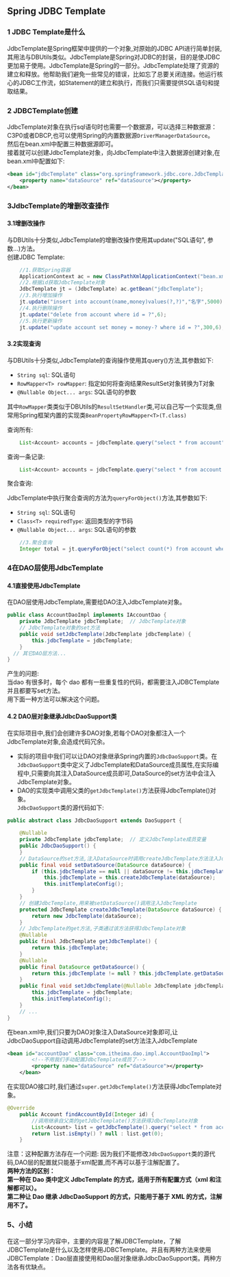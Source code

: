 ## Spring JDBC Template
### 1	JDBC Template是什么  
JdbcTemplate是Spring框架中提供的一个对象,对原始的JDBC API进行简单封装,其用法与DBUtils类似。JdbcTemplate是Spring对JDBC的封装，目的是使JDBC更加易于使用。JdbcTemplate是Spring的一部分。JdbcTemplate处理了资源的建立和释放。他帮助我们避免一些常见的错误，比如忘了总要关闭连接。他运行核心的JDBC工作流，如Statement的建立和执行，而我们只需要提供SQL语句和提取结果。  
### 2	JDBCTemplate创建
JdbcTemplate对象在执行sql语句时也需要一个数据源，可以选择三种数据源：C3P0或者DBCP,也可以使用Spring的内置数据源`DriverManagerDataSource`。  
然后在bean.xml中配置三种数据源即可。  
接着就可以创建JdbcTemplate对象，向JdbcTemplate中注入数据源创建对象,在bean.xml中配置如下:  
```xml
<bean id="jdbcTemplate" class="org.springframework.jdbc.core.JdbcTemplate">
    <property name="dataSource" ref="dataSource"></property>
</bean>
```
### 3JdbcTemplate的增删改查操作
#### 3.1增删改操作
与DBUtils十分类似,JdbcTemplate的增删改操作使用其update("SQL语句", 参数...)方法。  
创建JDBC Template:  
```java
    //1.获取Spring容器
    ApplicationContext ac = new ClassPathXmlApplicationContext("bean.xml");
    //2.根据id获取JdbcTemplate对象
    JdbcTemplate jt = (JdbcTemplate) ac.getBean("jdbcTemplate");
    //3.执行增加操作
    jt.update("insert into account(name,money)values(?,?)","名字",5000);}
    //4.执行删除操作
    jt.update("delete from account where id = ?",6);
    //5.执行更新操作
    jt.update("update account set money = money-? where id = ?",300,6);
```
#### 3.2实现查询
与DBUtils十分类似,JdbcTemplate的查询操作使用其query()方法,其参数如下:  
 - `String sql`: SQL语句  
 - `RowMapper<T> rowMapper`: 指定如何将查询结果ResultSet对象转换为T对象  
 - `@Nullable Object... args`: SQL语句的参数  
 
其中`RowMapper`类类似于DBUtils的`ResultSetHandler`类,可以自己写一个实现类,但常用Spring框架内置的实现类`BeanPropertyRowMapper<T>(T.class)`  

查询所有:  
```java
    List<Account> accounts = jdbcTemplate.query("select * from account", new BeanPropertyRowMapper<Account>(Account.class));
```
查询一条记录:  
```java
    List<Account> accounts = jdbcTemplate.query("select * from account where id = ?", new BeanPropertyRowMapper<Account>(Account.class), accountId);
```
聚合查询:  

JdbcTemplate中执行聚合查询的方法为`queryForObject()`方法,其参数如下:  			
 - `String sql`: SQL语句  
 - `Class<T> requiredType`: 返回类型的字节码  
 - `@Nullable Object... args`: SQL语句的参数  
 
```java
    //3.聚合查询
    Integer total = jt.queryForObject("select count(*) from account where money > ?", Integer.class, 500);
```
### 4在DAO层使用JdbcTemplate
#### 4.1直接使用JdbcTemplate
在DAO层使用JdbcTemplate,需要给DAO注入JdbcTemplate对象。  
```java
public class AccountDaoImpl implements IAccountDao {   
    private JdbcTemplate jdbcTemplate;	// JdbcTemplate对象
    // JdbcTemplate对象的set方法
    public void setJdbcTemplate(JdbcTemplate jdbcTemplate) {
        this.jdbcTemplate = jdbcTemplate;
    }
  // 其它DAO层方法...
}
```
产生的问题:  
当dao 有很多时，每个 dao 都有一些重复性的代码，都需要注入JDBCTemplate并且都要写set方法。  
用下面一种方法可以解决这个问题。  
#### 4.2 DAO层对象继承JdbcDaoSupport类
在实际项目中,我们会创建许多DAO对象,若每个DAO对象都注入一个JdbcTemplate对象,会造成代码冗余。  
 - 实际的项目中我们可以让DAO对象继承Spring内置的`JdbcDaoSupport`类。在`JdbcDaoSupport`类中定义了JdbcTemplate和DataSource成员属性,在实际编程中,只需要向其注入DataSource成员即可,DataSource的set方法中会注入JdbcTemplate对象。
 - DAO的实现类中调用父类的`getJdbcTemplate()`方法获得JdbcTemplate()对象。  
`JdbcDaoSupport`类的源代码如下:  
```java
public abstract class JdbcDaoSupport extends DaoSupport {
    
    @Nullable
    private JdbcTemplate jdbcTemplate;	// 定义JdbcTemplate成员变量
    public JdbcDaoSupport() {
    }
    // DataSource的set方法,注入DataSource时调用createJdbcTemplate方法注入JdbcTemplate
    public final void setDataSource(DataSource dataSource) {
        if (this.jdbcTemplate == null || dataSource != this.jdbcTemplate.getDataSource()) {
            this.jdbcTemplate = this.createJdbcTemplate(dataSource);
            this.initTemplateConfig();
        }
    }
    // 创建JdbcTemplate,用来被setDataSource()调用注入JdbcTemplate
    protected JdbcTemplate createJdbcTemplate(DataSource dataSource) {
        return new JdbcTemplate(dataSource);
    }
    // JdbcTemplate的get方法,子类通过该方法获得JdbcTemplate对象
    @Nullable
    public final JdbcTemplate getJdbcTemplate() {
        return this.jdbcTemplate;
    }
    @Nullable
    public final DataSource getDataSource() {
        return this.jdbcTemplate != null ? this.jdbcTemplate.getDataSource() : null;
    }
    public final void setJdbcTemplate(@Nullable JdbcTemplate jdbcTemplate) {
        this.jdbcTemplate = jdbcTemplate;
        this.initTemplateConfig();
    }
    // ...
}
```
在bean.xml中,我们只要为DAO对象注入DataSource对象即可,让JdbcDaoSupport自动调用JdbcTemplate的set方法注入JdbcTemplate  
```xml
<bean id="accountDao" class="com.itheima.dao.impl.AccountDaoImpl">
        <!--不用我们手动配置JdbcTemplate成员了-->
        <property name="dataSource" ref="dataSource"></property>
    </bean>
```
在实现DAO接口时,我们通过`super.getJdbcTemplate()`方法获得JdbcTemplate对象。  
```java
@Override
    public Account findAccountById(Integer id) {
		//调用继承自父类的getJdbcTemplate()方法获得JdbcTemplate对象
        List<Account> list = getJdbcTemplate().query("select * from account whereid = ? ", new AccountRowMapper(), id);
        return list.isEmpty() ? null : list.get(0);
    }
```
注意：这种配置方法存在一个问题: 因为我们不能修改`JdbcDaoSupport`类的源代码,DAO层的配置就只能基于xml配置,而不再可以基于注解配置了。  
**两种方法的区别：**  
**第一种在 Dao 类中定义 JdbcTemplate 的方式，适用于所有配置方式（xml 和注解都可以）。**   
**第二种让 Dao 继承 JdbcDaoSupport 的方式，只能用于基于 XML 的方式，注解用不了。**  

### 5、小结
在这一部分学习内容中，主要的内容是了解JDBCTemplate，了解JDBCTemplate是什么以及怎样使用JDBCTemplate。并且有两种方法来使用JDBCTemplate：Dao层直接使用和Dao层对象继承JdbcDaoSupport类。两种方法各有优缺点。